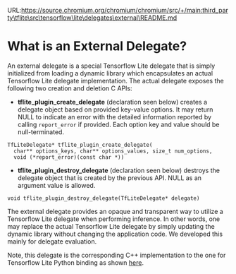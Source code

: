 URL:https://source.chromium.org/chromium/chromium/src/+/main:third_party\tflite\src\tensorflow\lite\delegates\external\README.md
# What is an External Delegate?
An external delegate is a special Tensorflow Lite delegate that is simply
initialized from loading a dynamic library which encapsulates an actual
Tensorflow Lite delegate implementation. The actual delegate exposes the
following two creation and deletion C APIs:

* __tflite_plugin_create_delegate__ (declaration seen below) creates a delegate
object based on provided key-value options. It may return NULL to indicate an
error with the detailed information reported by calling `report_error` if
provided. Each option key and value should be null-terminated.

```
TfLiteDelegate* tflite_plugin_create_delegate(
  char** options_keys, char** options_values, size_t num_options,
  void (*report_error)(const char *))
```

* __tflite_plugin_destroy_delegate__ (declaration seen below) destroys the
delegate object that is created by the previous API. NULL as an argument value
is allowed.

```
void tflite_plugin_destroy_delegate(TfLiteDelegate* delegate)
```

The external delegate provides an opaque and transparent way to utilize a
Tensorflow Lite delegate when performing inference. In other words, one may
replace the actual Tensorflow Lite delegate by simply updating the dynamic
library without changing the application code. We developed this mainly for
delegate evaluation.

Note, this delegate is the corresponding C++ implementation to the one for
Tensorflow Lite Python binding as shown [here](https://github.com/tensorflow/tensorflow/blob/7145fc0e49be01ef6943f4df386ce38567e37797/tensorflow/lite/python/interpreter.py#L42).
